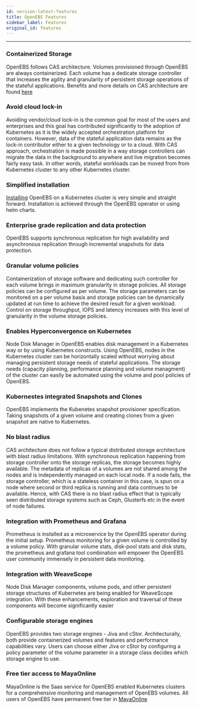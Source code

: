 ```yaml
---
id: version-latest-features
title: OpenEBS Features
sidebar_label: Features
original_id: features
---
```


------

### Containerized Storage

OpenEBS follows CAS architecture. Volumes provisioned through OpenEBS are always containerized. Each volume has a dedicate storage controller that increases the agility and granularity of persistent storage operations of the stateful applications. Benefits and more details on CAS architecture are found [here](/docs/conceptcas.html)  

### Avoid cloud lock-in

Avoiding vendor/cloud lock-in is the common goal for most of the users and enterprises and this goal has contributed significantly to the adoption of Kubernetes as it is the widely accepted orchestration platform for containers. However, data of the stateful application data remains as the lock-in contributor either to a given technology or to a cloud. With CAS approach, orchestration is made possible in a way storage controllers can migrate the data in the background to anywhere and live migration becomes fairly easy task. In other words, stateful workloads can be moved from from Kubernetes cluster to any other Kubernetes cluster.

### Simplified installation

[Installing](/docs/installation.html) OpenEBS on a Kubernetes cluster is very simple and straight forward. Installation is achieved through the OpenEBS operator or using helm charts.    

### Enterprise grade replication and data protection 

OpenEBS supports synchronous replication for high availability and asynchronous replication through incremental snapshots for data protection. 

### Granular volume policies

Containerization of storage software and dedicating such controller for each volume brings in maximum granularity in storage policies. All storage policies can be configured as per volume. The storage parameters can be monitored on a per volume basis and storage policies can be dynamically updated at run time to achieve the desired result for a given workload. Control on storage throughput, IOPS and latency increases with this level of granularity in the volume storage policies.

### Enables Hyperconvergence on Kubernetes

Node Disk Manager in OpenEBS enables disk management in a Kubernetes way or by using Kubernetes constructs. Using OpenEBS, nodes in the Kubernetes cluster can be horizontally scaled without worrying about managing persistent storage needs of stateful applications. The storage needs (capacity planning, performance planning and volume managment) of the cluster can easily be automated using the volume and pool policies of OpenEBS. 

### Kubernestes integrated Snapshots and Clones

OpenEBS implements the Kubenetes snapshot provisioner specification. Taking snapshots of a given volume and creating clones from a given snapshot are native to Kubernetes. <Provide a link to the task of creating a snapshot and clone>

### No blast radius

CAS architecture does not follow a typical distributed storage architecture with blast radius limitations. With synchronous replication happening from storage controller onto the storage replicas, the storage becomes highly available. The metadata of replicas of a volumes are not shared among the nodes and is independently managed on each local node. If a node fails, the storage controller, which is a stateless container in this case, is spun on a node where second or third replica is running and data continues to be available. Hence, with CAS there is no blast radius effect that is typically seen distributed storage systems such as Ceph, Glusterfs etc in the event of node failures.

### Integration with Prometheus and Grafana

Prometheus is installed as a microservice by the OpenEBS operator during the initial setup. Prometheus monitoring for a given volume is controlled by a volume policy. With granular volume stats, disk-pool stats and disk stats, the prometheus and grafana tool combination will empower the OpenEBS user community immensely in persistent data monitoring.

### Integration with WeaveScope

Node Disk Manager components, volume pods, and other persistent storage structures of Kubernetes are being enabled for WeaveScope integration. With these enhancements, exploration and traversal of these components will become significantly easier

### Configurable storage engines

OpenEBS provides two storage engines - Jiva and cStor. Architecturally, both provide containerized volumes and features and performance capabilities vary. Users can choose either Jiva or cStor by configuring a policy parameter of the volume parameter in a storage class decides which storage engine to use. 

### Free tier access to MayaOnline

MayaOnline is the Saas service for OpenEBS enabled Kubernetes clusters for a comprehensive monitoring and management of OpenEBS volumes. All users of OpenEBS have permanent free tier in [MayaOnline](https://www.mayaonline.io)









<!-- Hotjar Tracking Code for https://docs.openebs.io -->
<script>
   (function(h,o,t,j,a,r){
       h.hj=h.hj||function(){(h.hj.q=h.hj.q||[]).push(arguments)};
       h._hjSettings={hjid:785693,hjsv:6};
       a=o.getElementsByTagName('head')[0];
       r=o.createElement('script');r.async=1;
       r.src=t+h._hjSettings.hjid+j+h._hjSettings.hjsv;
       a.appendChild(r);
   })(window,document,'https://static.hotjar.com/c/hotjar-','.js?sv=');
</script>
